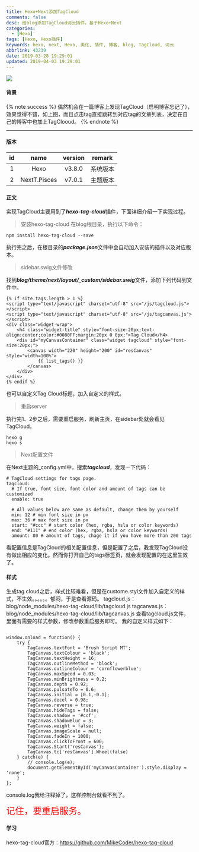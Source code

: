 ```yaml
---
title: Hexo+Next添加TagCloud
comments: false
desc: 给blog添加TagCloud词云插件，基于Hexo+Next
categories:
  - [Hexo]
tags: [Hexo, Hexo插件]
keywords: hexo, next, Hexo, 美化, 插件, 博客, blog, TagCloud, 词云
abbrlink: 43239
date: 2019-03-28 19:29:01
updated: 2019-04-03 19:29:01
---
```


![](/images/article_tagcloud.gif)

#### 背景
{% note success %}
偶然机会在一篇博客上发现TagCloud（启明博客忘记了），效果觉得不错，如上图，而且点击tag直接跳转到对应tag的文章列表，决定在自己的博客中也加上TagClooud。
{% endnote %}

<!--more-->
<hr />

#### 版本

| id  |     name     | version | remark   |
|:---:|:------------:|:-------:| :--------: |
|  1  |     Hexo     | v3.8.0  | 系统版本 |
|  2  | NextT.Pisces | v7.0.1  | 主题版本 |

#### 正文

实现TagCloud主要用到了***hexo-tag-cloud***插件，下面详细介绍一下实现过程。

> 安装hexo-tag-cloud
在blog根目录，执行以下命令：
```
npm install hexo-tag-cloud --save
```
执行完之后，在根目录的***package.json***文件中会自动加入安装的插件以及对应版本。

> sidebar.swig文件修改

找到***blog/theme/next/layout/_custom/sidebar.swig***文件，添加下列代码到文件中。
```
{% if site.tags.length > 1 %}
<script type="text/javascript" charset="utf-8" src="/js/tagcloud.js"></script>
<script type="text/javascript" charset="utf-8" src="/js/tagcanvas.js"></script>
<div class="widget-wrap">
    <h4 class="widget-title" style="font-size:20px;text-align:center;color:#0080FF;margin:20px 0 0px;">Tag Cloud</h4>
    <div id="myCanvasContainer" class="widget tagcloud" style="font-size:20px;">
        <canvas width="220" height="200" id="resCanvas" style="width=100%">
            {{ list_tags() }}
        </canvas>
    </div>
</div>
{% endif %}
```
也可以自定义Tag Cloud标题，加入自定义的样式。

> 重启server

执行完1、2步之后，需要重启服务，刷新主页，在sidebar处就会看见TagCloud。
```
hexo g
hexo s
```

> Next配置文件

在Next主题的_config.yml中，搜索***tagcloud***，发现一下代码：
```
# TagCloud settings for tags page.
tagcloud:
  # If true, font size, font color and amount of tags can be customized
  enable: true

  # All values below are same as default, change them by yourself
  min: 12 # min font size in px
  max: 36 # max font size in px
  start: "#ccc" # start color (hex, rgba, hsla or color keywords)
  end: "#111" # end color (hex, rgba, hsla or color keywords)
  amount: 80 # amount of tags, chage it if you have more than 200 tags
```
看配置信息是TagCloud的相关配置信息，但是配置了之后，我发现TagCloud没有做出相应的变化。然而你打开自己的tags标签页，就会发现配置的在这里生效了。

#### 样式

生成tag cloud之后，样式比较难看，但是在custome.styl文件加入自定义的样式，不生效。。。。。。郁闷，于是查看源码。
tagcloud.js：blog/node_modules/hexo-tag-cloud/lib/tagcloud.js
tagcanvas.js：blog/node_modules/hexo-tag-cloud/lib/tagcanvas.js
查看tagcloud.js文件，里面有需要的样式参数，修改参数重启服务即可。
我的自定义样式如下：
```

window.onload = function() {
    try {
        TagCanvas.textFont = 'Brush Script MT';
        TagCanvas.textColour = 'black';
        TagCanvas.textHeight = 16;
        TagCanvas.outlineMethod = 'block';
        TagCanvas.outlineColour = 'cornflowerblue';
        TagCanvas.maxSpeed = 0.03;
        TagCanvas.minBrightness = 0.2;
        TagCanvas.depth = 0.92;
        TagCanvas.pulsateTo = 0.6;
        TagCanvas.initial = [0.1,-0.1];
        TagCanvas.decel = 0.98;
        TagCanvas.reverse = true;
        TagCanvas.hideTags = false;
        TagCanvas.shadow = '#ccf';
        TagCanvas.shadowBlur = 3;
        TagCanvas.weight = false;
        TagCanvas.imageScale = null;
        TagCanvas.fadeIn = 1000;
        TagCanvas.clickToFront = 600;
        TagCanvas.Start('resCanvas');
        TagCanvas.tc['resCanvas'].Wheel(false)
    } catch(e) {
        // console.log(e);
        document.getElementById('myCanvasContainer').style.display = 'none';
    }
};
```
console.log我给注释掉了，这样控制台就看不到了。

<font color="red" size="5">记住，要重启服务。</font>

#### 学习

hexo-tag-cloud官方：https://github.com/MikeCoder/hexo-tag-cloud

